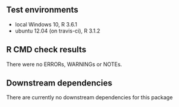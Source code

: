 ## Test environments
* local Windows 10, R 3.6.1
* ubuntu 12.04 (on travis-ci), R 3.1.2

## R CMD check results
There were no ERRORs, WARNINGs or NOTEs. 

## Downstream dependencies
There are currently no downstream dependencies for this package